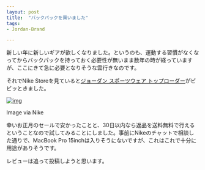 ```yaml
---
layout: post
title:  "バックパックを買いました"
tags:
- Jordan-Brand

---
```

新しい年に新しいギアが欲しくなりました。というのも、運動する習慣がなくなってからバックパックを持っておく必要性が無いまま数年の時が経っていますが、ここにきて急に必要となりそうな雲行きなのです。

それでNike Storeを見ていると[ジョーダン スポーツウェア トップローダー][BA8054-012]がビビッときました。
<!-- [![img](/assets/BA8054-012.png)][BA8054-012]   -->
[![img](https://watarusuzuki.github.io/MyProfile/other-images/BA8054-012.png)][BA8054-012]  

Image via Nike

幸いお正月のセールで安かったことと、30日以内なら返品を送料無料で行えるということなので試してみることにしました。事前にNikeのチャットで相談した通りで、MacBook Pro 15inchは入りそうにないですが、これはこれで十分に用途がありそうです。  

レビューは追って投稿しようと思います。

[BA8054-012]: http://store.nike.com/jp/ja_jp/pd/%E3%82%B8%E3%83%A7%E3%83%BC%E3%83%80%E3%83%B3-%E3%82%B9%E3%83%9D%E3%83%BC%E3%83%84%E3%82%A6%E3%82%A7%E3%82%A2-%E3%83%88%E3%83%83%E3%83%97%E3%83%AD%E3%83%BC%E3%83%80%E3%83%BC-%E3%83%90%E3%83%83%E3%82%AF%E3%83%91%E3%83%83%E3%82%AF/pid-11071265/pgid-11872758
